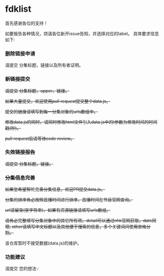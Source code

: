 # fdklist

首先感谢各位的支持！

如要报告各种情况，烦请各位新开issue告知，并选择对应的label。
具体要求信息如下:

### 删除链接申请

请提交 分集标题，链接以及所有者证明。

### ~~新链接提交~~

~~请提交 分集标题，upper，链接。~~

~~如果大量提交，欢迎使用pull request提交整个data.js。~~

~~提交的链接请填写到每一分集对象的urls数组中。~~

~~修改data.js的同时，请同时修改html文件引入data.js中的t参数为修改时间的时间戳(秒)。~~

~~pull request后请等待code review。~~

### ~~失效链接报告~~

~~请提交 分集标题，链接。~~

### ~~分集信息完善~~

~~如果您希望帮忙完善分集信息，欢迎PR提交data.js。~~

~~分集的排序务必按照首播时间进行排序，首播时间在节目官网查询。~~

~~url请留空(空字符串)，如果有资源链接请填写urls数组。~~

~~请务必完整填写分集对象中的其它所有项。detail可以通过nhk官网获取，date同理; other请填写中文标题以及其他便于搜索的信息，多个关键词间使用空格分割。~~

该仓库暂时不接受数据(data.js)的维护。

### 功能建议

请提交 您的想法💡
